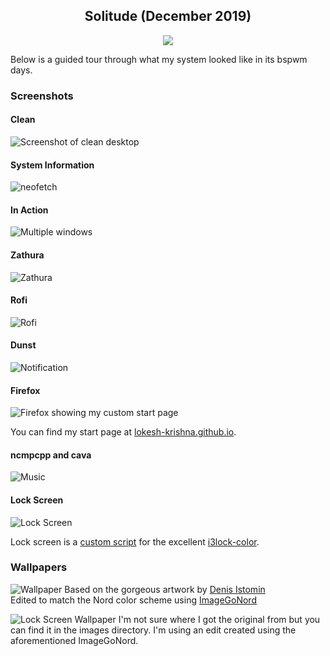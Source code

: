 <p align="center">
  <h2 align="center">Solitude (December 2019)</h2>
</p>

<p align="center">
    <a href="https://nordtheme.com">
        <img src="https://github.com/lokesh-krishna/dotfiles/blob/main/images/inspired-by-nord.svg" />
    </a>
</p>
Below is a guided tour through what my system looked like in its bspwm days.


### Screenshots
#### Clean
![Screenshot of clean desktop](/nord-v2/images/clean.png)
#### System Information
![neofetch](/nord-v2/images/system_information.png)
#### In Action
![Multiple windows](/nord-v2/images/busy.png)
#### Zathura
![Zathura](/nord-v2/images/zathura.png)
#### Rofi
![Rofi](/nord-v2/images/rofi.png)
#### Dunst 
![Notification](/nord-v2/images/notification.png)
#### Firefox
![Firefox showing my custom start page](/nord-v2/images/firefox.png)

You can find my start page at [lokesh-krishna.github.io](https://github.com/lokesh-krishna/lokesh-krishna.github.io).

#### ncmpcpp and cava
![Music](/nord-v2/images/music.png)

#### Lock Screen
![Lock Screen](/nord-v2/images/lock.png)

Lock screen is a [custom script](/nord-v2/bin/lock.sh) for the excellent [i3lock-color](https://github.com/Raymo111/i3lock-color).

### Wallpapers
![Wallpaper](/nord-v2/images/wallpaper.png)
Based on the gorgeous artwork by [Denis Istomin](https://www.artstation.com/artwork/YeePYb)  
Edited to match the Nord color scheme using [ImageGoNord](https://ign.schrodinger-hat.it/)

![Lock Screen Wallpaper](/nord-v2/images/lock-wallpaper-edit.png)
I'm not sure where I got the original from but you can find it in the images directory. I'm using an edit created using the aforementioned ImageGoNord.
